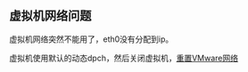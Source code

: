 ## 虚拟机网络问题

虚拟机网络突然不能用了，eth0没有分配到ip。

虚拟机使用默认的动态dpch，然后关闭虚拟机，[重置VMware网络](https://blog.csdn.net/play_chess_ITmanito/article/details/84557575)

